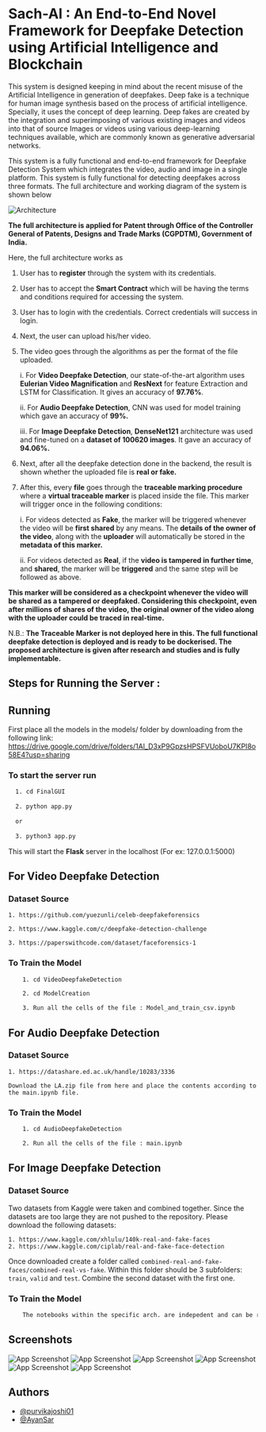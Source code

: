 
# **Sach-AI** : An End-to-End Novel Framework for Deepfake Detection using Artificial Intelligence and Blockchain

This system is designed keeping in mind about the recent misuse of the Artificial Intelligence in generation of deepfakes. Deep fake is a technique for human image synthesis based on the process of artificial intelligence. Specially, it uses the concept of deep learning. Deep fakes are created by the integration and superimposing of various existing images and videos into that of source Images or videos using various deep-learning techniques available, which are commonly known as generative adversarial networks. 

This system is a fully functional and end-to-end framework for Deepfake Detection System which integrates the video, audio and image in a single platform. This system is fully functional for detecting deepfakes across three formats. The full architecture and working diagram of the system is shown below

![Architecture](Final_Architecture.jpg)

**The full architecture is applied for Patent through Office of the Controller General of Patents, Designs and Trade Marks (CGPDTM), Government of India.**

Here, the full architecture works as
 1. User has to **register** through the system with its credentials.
 2. User has to accept the **Smart Contract** which will be having the terms and conditions required for accessing the system.
 3. User has to login with the credentials. Correct credentials will success in login.
 4. Next, the user can upload his/her video.
 5. The video goes through the algorithms as per the format of the file uploaded.
    
    i. For **Video Deepfake Detection**, our state-of-the-art algorithm uses **Eulerian Video Magnification** and **ResNext** for feature Extraction and LSTM for Classification. It gives an accuracy of **97.76%**.
    
    ii. For **Audio Deepfake Detection**, CNN was used for model training which gave an accuracy of **99%.** 
    
    iii. For **Image Deepfake Detection**, **DenseNet121** architecture was used and fine-tuned on a **dataset of 100620 images**. It gave an accuracy of **94.06%.**

6. Next, after all the deepfake detection done in the backend, the result is shown whether the uploaded file is **real or fake.**
7. After this, every **file** goes through the **traceable marking procedure** where a **virtual traceable marker** is placed inside the file. This marker will trigger once in the following conditions:
    
    i. For videos detected as **Fake**, the marker will be triggered whenever the video will be **first shared** by any means. The **details of the owner of the video**, along with the **uploader** will automatically be stored in the **metadata of this marker.**

    ii. For videos detected as **Real**, if the **video is tampered in further time**, and **shared**, the marker will be **triggered** and the same step will be followed as above.

**This marker will be considered as a **checkpoint** whenever the video will be shared as a tampered or deepfaked. Considering this checkpoint, even after millions of shares of the video, the original owner of the video along with the uploader could be traced in real-time.**

N.B.: **The Traceable Marker is not deployed here in this. The full functional deepfake detection is deployed and is ready to be dockerised. The proposed architecture is given after research and studies and is fully implementable.**
## **Steps for Running the Server :** ##


## Running

First place all the models in the models/ folder by downloading from the following link:
https://drive.google.com/drive/folders/1Al_D3xP9GpzsHPSFVUoboU7KPI8o58E4?usp=sharing

### To start the server run

```bash
  1. cd FinalGUI
  
  2. python app.py 
  
  or 
  
  3. python3 app.py
```

This will start the **Flask** server in the localhost (For ex: 127.0.0.1:5000)

## For Video Deepfake Detection

### Dataset Source

    1. https://github.com/yuezunli/celeb-deepfakeforensics

    2. https://www.kaggle.com/c/deepfake-detection-challenge

    3. https://paperswithcode.com/dataset/faceforensics-1

### To Train the Model

```bash
    1. cd VideoDeepfakeDetection

    2. cd ModelCreation

    3. Run all the cells of the file : Model_and_train_csv.ipynb
```

## For Audio Deepfake Detection

### Dataset Source

    1. https://datashare.ed.ac.uk/handle/10283/3336

    Download the LA.zip file from here and place the contents according to the main.ipynb file.

### To Train the Model

```bash
    1. cd AudioDeepfakeDetection

    2. Run all the cells of the file : main.ipynb
``` 

## For Image Deepfake Detection

### Dataset Source

Two datasets from Kaggle were taken and combined together. Since the datasets are too large they are not pushed to the repository. Please download the following datasets:

    1. https://www.kaggle.com/xhlulu/140k-real-and-fake-faces
    2. https://www.kaggle.com/ciplab/real-and-fake-face-detection

Once downloaded create a folder called `combined-real-and-fake-faces/combined-real-vs-fake`. Within this folder should be 3 subfolders: `train`, `valid` and `test`. Combine the second dataset with the first one.

### To Train the Model

```bash
    The notebooks within the specific arch. are indepedent and can be run parallely. Each of these notebooks will save the `.h5` models. Place all the saved models in the folder called `models`. 
```
## Screenshots

![App Screenshot](/Common%20GUI/Screenshots/1.jpg)
![App Screenshot](Common%20GUI/Screenshots/2.jpg)
![App Screenshot](Common%20GUI/Screenshots/3.jpg)
![App Screenshot](Common%20GUI/Screenshots/4.jpg)
![App Screenshot](Common%20GUI/Screenshots/5.jpg)
![App Screenshot](Common%20GUI/Screenshots/6.jpg)


## Authors

- [@purvikajoshi01](https://www.github.com/purvikajoshi01)
- [@AyanSar](https://github.com/Ayan-Sar)

